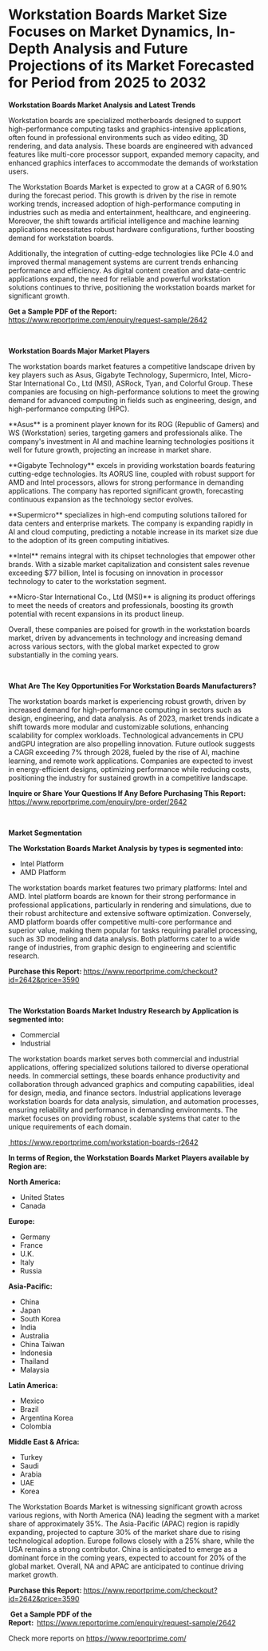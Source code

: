 <p><h1>Workstation Boards Market Size Focuses on Market Dynamics, In-Depth Analysis and Future Projections of its Market Forecasted for Period from 2025 to 2032</h1></p><p><strong>Workstation Boards Market Analysis and Latest Trends</strong></p>
<p><p>Workstation boards are specialized motherboards designed to support high-performance computing tasks and graphics-intensive applications, often found in professional environments such as video editing, 3D rendering, and data analysis. These boards are engineered with advanced features like multi-core processor support, expanded memory capacity, and enhanced graphics interfaces to accommodate the demands of workstation users.</p><p>The Workstation Boards Market is expected to grow at a CAGR of 6.90% during the forecast period. This growth is driven by the rise in remote working trends, increased adoption of high-performance computing in industries such as media and entertainment, healthcare, and engineering. Moreover, the shift towards artificial intelligence and machine learning applications necessitates robust hardware configurations, further boosting demand for workstation boards.</p><p>Additionally, the integration of cutting-edge technologies like PCIe 4.0 and improved thermal management systems are current trends enhancing performance and efficiency. As digital content creation and data-centric applications expand, the need for reliable and powerful workstation solutions continues to thrive, positioning the workstation boards market for significant growth.</p></p>
<p><strong>Get a Sample PDF of the Report:&nbsp;</strong> <a href="https://www.reportprime.com/enquiry/request-sample/2642?utm_campaign=2201&utm_medium=2&utm_source=Github&utm_content=ia&utm_term=18032025&utm_id=workstation-boards">https://www.reportprime.com/enquiry/request-sample/2642</a></p>
<p>&nbsp;</p>
<p><strong>Workstation Boards Major Market Players</strong></p>
<p><p>The workstation boards market features a competitive landscape driven by key players such as Asus, Gigabyte Technology, Supermicro, Intel, Micro-Star International Co., Ltd (MSI), ASRock, Tyan, and Colorful Group. These companies are focusing on high-performance solutions to meet the growing demand for advanced computing in fields such as engineering, design, and high-performance computing (HPC).</p><p>**Asus** is a prominent player known for its ROG (Republic of Gamers) and WS (Workstation) series, targeting gamers and professionals alike. The company's investment in AI and machine learning technologies positions it well for future growth, projecting an increase in market share.</p><p>**Gigabyte Technology** excels in providing workstation boards featuring cutting-edge technologies. Its AORUS line, coupled with robust support for AMD and Intel processors, allows for strong performance in demanding applications. The company has reported significant growth, forecasting continuous expansion as the technology sector evolves.</p><p>**Supermicro** specializes in high-end computing solutions tailored for data centers and enterprise markets. The company is expanding rapidly in AI and cloud computing, predicting a notable increase in its market size due to the adoption of its green computing initiatives.</p><p>**Intel** remains integral with its chipset technologies that empower other brands. With a sizable market capitalization and consistent sales revenue exceeding $77 billion, Intel is focusing on innovation in processor technology to cater to the workstation segment.</p><p>**Micro-Star International Co., Ltd (MSI)** is aligning its product offerings to meet the needs of creators and professionals, boosting its growth potential with recent expansions in its product lineup.</p><p>Overall, these companies are poised for growth in the workstation boards market, driven by advancements in technology and increasing demand across various sectors, with the global market expected to grow substantially in the coming years.</p></p>
<p>&nbsp;</p>
<p><strong>What Are The Key Opportunities For Workstation Boards Manufacturers?</strong></p>
<p><p>The workstation boards market is experiencing robust growth, driven by increased demand for high-performance computing in sectors such as design, engineering, and data analysis. As of 2023, market trends indicate a shift towards more modular and customizable solutions, enhancing scalability for complex workloads. Technological advancements in CPU andGPU integration are also propelling innovation. Future outlook suggests a CAGR exceeding 7% through 2028, fueled by the rise of AI, machine learning, and remote work applications. Companies are expected to invest in energy-efficient designs, optimizing performance while reducing costs, positioning the industry for sustained growth in a competitive landscape.</p></p>
<p><strong>Inquire or Share Your Questions If Any Before Purchasing This Report:</strong> <a href="https://www.reportprime.com/enquiry/pre-order/2642?utm_campaign=2201&utm_medium=2&utm_source=Github&utm_content=ia&utm_term=18032025&utm_id=workstation-boards">https://www.reportprime.com/enquiry/pre-order/2642</a></p>
<p>&nbsp;</p>
<p><strong>Market Segmentation</strong></p>
<p><strong>The Workstation Boards Market Analysis by types is segmented into:</strong></p>
<p><ul><li>Intel Platform</li><li>AMD Platform</li></ul></p>
<p><p>The workstation boards market features two primary platforms: Intel and AMD. Intel platform boards are known for their strong performance in professional applications, particularly in rendering and simulations, due to their robust architecture and extensive software optimization. Conversely, AMD platform boards offer competitive multi-core performance and superior value, making them popular for tasks requiring parallel processing, such as 3D modeling and data analysis. Both platforms cater to a wide range of industries, from graphic design to engineering and scientific research.</p></p>
<p><strong>Purchase this Report:&nbsp;</strong><a href="https://www.reportprime.com/checkout?id=2642&price=3590&utm_campaign=2201&utm_medium=2&utm_source=Github&utm_content=ia&utm_term=18032025&utm_id=workstation-boards">https://www.reportprime.com/checkout?id=2642&price=3590</a></p>
<p>&nbsp;</p>
<p><strong>The Workstation Boards Market Industry Research by Application is segmented into:</strong></p>
<p><ul><li>Commercial</li><li>Industrial</li></ul></p>
<p><p>The workstation boards market serves both commercial and industrial applications, offering specialized solutions tailored to diverse operational needs. In commercial settings, these boards enhance productivity and collaboration through advanced graphics and computing capabilities, ideal for design, media, and finance sectors. Industrial applications leverage workstation boards for data analysis, simulation, and automation processes, ensuring reliability and performance in demanding environments. The market focuses on providing robust, scalable systems that cater to the unique requirements of each domain.</p></p>
<p><a href="https://www.reportprime.com/workstation-boards-r2642?utm_campaign=2201&utm_medium=2&utm_source=Github&utm_content=ia&utm_term=18032025&utm_id=workstation-boards">&nbsp;https://www.reportprime.com/workstation-boards-r2642</a></p>
<p><strong>In terms of Region, the Workstation Boards Market Players available by Region are:</strong></p>
<p>
    <p> <strong> North America: </strong>
        <ul>
            <li>United States</li>
            <li>Canada</li>
        </ul>
        </p> 
    <p> <strong> Europe: </strong>
        <ul>
            <li>Germany</li>
            <li>France</li>
            <li>U.K.</li>
            <li>Italy</li>
            <li>Russia</li>
        </ul>
        </p> 
    <p> <strong> Asia-Pacific: </strong>
        <ul>
            <li>China</li>
            <li>Japan</li>
            <li>South Korea</li>
            <li>India</li>
            <li>Australia</li>
            <li>China Taiwan</li>
            <li>Indonesia</li>
            <li>Thailand</li>
            <li>Malaysia</li>
        </ul>
        </p> 
    <p> <strong> Latin America: </strong>
        <ul>
            <li>Mexico</li>
            <li>Brazil</li>
            <li>Argentina Korea</li>
            <li>Colombia</li>
        </ul>
        </p> 
    <p> <strong> Middle East & Africa: </strong>
        <ul>
            <li>Turkey</li>
            <li>Saudi</li>
            <li>Arabia</li>
            <li>UAE</li>
            <li>Korea</li>
        </ul>
    </p>
    </p>
<p><p>The Workstation Boards Market is witnessing significant growth across various regions, with North America (NA) leading the segment with a market share of approximately 35%. The Asia-Pacific (APAC) region is rapidly expanding, projected to capture 30% of the market share due to rising technological adoption. Europe follows closely with a 25% share, while the USA remains a strong contributor. China is anticipated to emerge as a dominant force in the coming years, expected to account for 20% of the global market. Overall, NA and APAC are anticipated to continue driving market growth.</p></p>
<p><strong>Purchase this Report: </strong><a href="https://www.reportprime.com/checkout?id=2642&price=3590&utm_campaign=2201&utm_medium=2&utm_source=Github&utm_content=ia&utm_term=18032025&utm_id=workstation-boards">https://www.reportprime.com/checkout?id=2642&price=3590</a></p>
<p>&nbsp;<strong>Get a Sample PDF of the Report:&nbsp;&nbsp;</strong><a href="https://www.reportprime.com/enquiry/request-sample/2642?utm_campaign=2201&utm_medium=2&utm_source=Github&utm_content=ia&utm_term=18032025&utm_id=workstation-boards">https://www.reportprime.com/enquiry/request-sample/2642</a></p>
<p><strong></strong></p>
<p>Check more reports on <a href="https://www.reportprime.com/?utm_campaign=2201&utm_medium=2&utm_source=Github&utm_content=ia&utm_term=18032025&utm_id=workstation-boards">https://www.reportprime.com/</a></p>